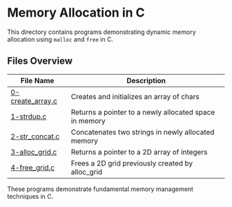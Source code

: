 # Memory Allocation in C

This directory contains programs demonstrating dynamic memory allocation using `malloc` and `free` in C.

## Files Overview

| File Name | Description |
|-----------|-------------|
| [0-create_array.c](0-create_array.c) | Creates and initializes an array of chars |
| [1-strdup.c](1-strdup.c) | Returns a pointer to a newly allocated space in memory |
| [2-str_concat.c](2-str_concat.c) | Concatenates two strings in newly allocated memory |
| [3-alloc_grid.c](3-alloc_grid.c) | Returns a pointer to a 2D array of integers |
| [4-free_grid.c](4-free_grid.c) | Frees a 2D grid previously created by alloc_grid |

These programs demonstrate fundamental memory management techniques in C.
